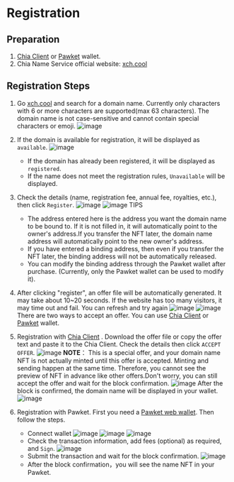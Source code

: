 # Registration

## Preparation

1. [Chia Client](https://www.chia.net/downloads/) or [Pawket](https://info.pawket.app/download/) wallet.
3. Chia Name Service official website: [xch.cool](https://xch.cool/)

## Registration Steps

1. Go [xch.cool](https://xch.cool/) and search for a domain name. Currently only characters with 6 or more characters are supported(max 63 characters). The domain name is not case-sensitive and cannot contain special characters or emoji.
   ![image](https://user-images.githubusercontent.com/90297530/218027708-6bf60e1c-772a-425c-9ee4-bf7f4c49e7bd.png)

1. If the domain is available for registration, it will be displayed as `available`.
   ![image](https://user-images.githubusercontent.com/90297530/218029906-811e760d-81cd-4183-93b4-cf966e646d32.png)

    - If the domain has already been registered, it will be displayed as `registered`.
    - If the name does not meet the registration rules, `Unavailable` will be displayed.

1. Check the details (name, registration fee, annual fee, royalties, etc.), then click `Register`. 
   ![image](https://user-images.githubusercontent.com/90297530/218029989-64e2c2bc-879a-4bad-852d-55f85004379b.png)
   ![image](https://user-images.githubusercontent.com/90297530/218030337-2ca7e376-b425-4f78-8439-8b6dc0220327.png)
   TIPS
   - The address entered here is the address you want the domain name to be bound to. If it is not filled in, it will automatically point to the owner's address.If you transfer the NFT later, the domain name address will automatically point to the new owner's address.
   - If you have entered a binding address, then even if you transfer the NFT later, the binding address will not be automatically released.
   - You can modify the binding address through the Pawket wallet after purchase. (Currently, only the Pawket wallet can be used to modify it).

1. After clicking "register", an offer file will be automatically generated. It may take about 10~20 seconds. If the website has too many visitors, it may time out and fail. You can refresh and try again
   ![image](https://user-images.githubusercontent.com/80501701/218426763-5603b58f-4877-4b86-a00a-ca46c115ef0c.png)
   ![image](https://user-images.githubusercontent.com/80501701/218426829-be12e36a-4340-4bf1-8c90-3e589c3326c0.png)
There are two ways to accept an offer. You can use [Chia Client](https://www.chia.net/downloads/) or [Pawket](https://info.pawket.app/download/) wallet.

1. Registration with [Chia Client](https://www.chia.net/downloads/) . Download the offer file or copy the offer text and paste it to the Chia Client. Check the details then click `ACCEPT OFFER`.
  ![image](https://user-images.githubusercontent.com/80501701/218427964-ca5d6677-54a4-4fa3-9130-4729ad7c9d5d.png)
 **NOTE**： This is a special offer, and your domain name NFT is not actually minted until this offer is accepted. Minting and sending happen at the same time. Therefore, you cannot see the preview of NFT in advance like other offers.Don't worry, you can still accept the offer and wait for the block confirmation.
   ![image](https://user-images.githubusercontent.com/80501701/218428310-df3ab172-d46f-4a6a-9197-0c6e4db95f45.png)
  After the block is confirmed, the domain name will be displayed in your wallet.
  ![image](https://user-images.githubusercontent.com/80501701/218431974-d7b198f6-ac94-4809-aa0f-4e834271ec2d.png)

1. Registration with Pawket. First you need a [Pawket web wallet](https://pawket.app). Then follow the steps.
   - Connect wallet
    ![image](https://user-images.githubusercontent.com/90297530/218030780-0037ea21-89c6-415d-8e46-1113416c13d0.png)
    ![image](https://user-images.githubusercontent.com/90297530/218031175-525abf20-fc89-446e-8ad2-077962a5270c.png)
    ![image](https://user-images.githubusercontent.com/90297530/218035127-db08ff01-da5f-4d64-bf21-babfdd9810dc.png)
   - Check the transaction information, add fees (optional) as required, and `Sign`.
   ![image](https://user-images.githubusercontent.com/90297530/218031408-bc6cde8f-f1fa-49f0-a63d-ec806f0d9442.png)
   - Submit the transaction and wait for the block confirmation.
     ![image](https://user-images.githubusercontent.com/90297530/218033969-efa0f453-ca76-437e-bd81-5c61f5820f97.png)
   - After the block confirmation，you will see the name NFT in your Pawket.
